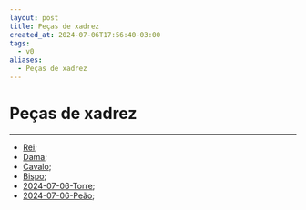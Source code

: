 ```yaml
---
layout: post
title: Peças de xadrez
created_at: 2024-07-06T17:56:40-03:00
tags:
  - v0
aliases:
  - Peças de xadrez
---
```

# Peças de xadrez
----
-  [Rei](_insight/Rei.md);
- [Dama](Dama);
- [Cavalo](_insight/Cavalo.md);
- [Bispo](_insight/Bispo.md);
- [2024-07-06-Torre](_insight/2024-07-06-Torre.md);
- [2024-07-06-Peão](_insight/2024-07-06-Peão.md);